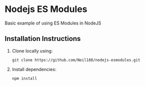 # Nodejs ES Modules

Basic example of using ES Modules in NodeJS

## Installation Instructions

1. Clone locally using:

    `git clone https://github.com/Neil188/nodejs-esmodules.git`

2. Install dependencies:

    `npm install`

